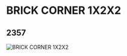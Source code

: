 # BRICK CORNER 1X2X2
## 2357
![BRICK CORNER 1X2X2](https://lc-www-live-s.legocdn.com/media/bricks/5/2/235701.jpg)